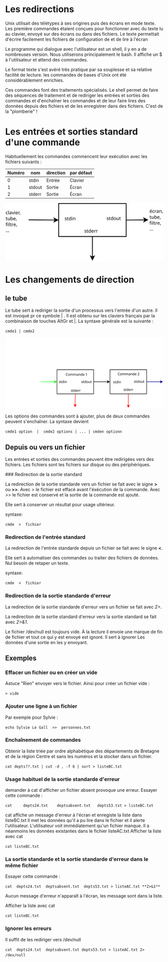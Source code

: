 # Les redirections

Unix utilisait des télétypes à ses origines puis des écrans en mode texte.
Les première commandes étaient conçues pour fonctionner avec du texte lu 
au clavier, envoyé sur des écrans ou dans des fichiers. Le texte permettait
d'écrire facilement les fichiers de configuration de et de lire à l'écran

Le programme qui dialogue avec l'utilisateur est un shell,
il y en a de nombreuses version. Nous utiliserons principalement le bash.
Il affiche un $ à l'utilisateur et attend des commandes.

Le format texte s'est avéré très pratique par sa souplesse et sa relative facilité 
de lecture. les commandes de bases d'Unix ont été considérablement enrichies.

Ces commandes font des traitements spécialisés. Le shell permet de faire des
séquences de traitement et de rediriger les entrées et sorties des commandes
et d'enchaîner les commandes et de leur faire lires des données depuis des fichiers
et de les enregistrer dans des fichiers. C'est de la "plomberie" !

# Les entrées et sorties standard d'une commande

Habituellement les commandes commencent leur exécution avec les fichiers  suivants :

| Numéro | nom | direction | par défaut |
|--------|-----|-------|-------------------|
|      0 |stdin|Entrée|Clavier|
|      1 |stdout|Sortie|Écran|
|      2 |stderr|Sortie|Écran|

![Diagramme E/S standardes](stdinouterr.svg)

# Les changements de direction

## le tube
Le tube sert à rediriger la sortie d'un processus vers l'entrée d'un autre. 
Il est invoqué pr ce symbole | .
Il est obtenu sur les claviers français par la combinaison de touches AltGr et |. 
La syntaxe générale est la suivante :

`cmde1 | cmde2`

![Tube](pipe.svg)

Les options des commandes sont à ajouter, plus de deux commandes peuvent s'enchaîner.
La syntaxe  devient

`cmde1 option  |  cmde2 options | ... | cmden optionn`


## Depuis ou vers un fichier

Les entrées et sorties des commandes peuvent être redirigées vers des fichiers.
Les fichiers sont les fichiers sur disque ou des périphériques.

### Redirection de la sortie standard

La redirection de la sortie standarde vers un fichier se fait avec le signe **>** ou **>>**.
Avec > le fichier est effacé avant l'éxécution de la commande.
Avec >> le fichier est conservé et la sortie de la commande est ajouté.

Elle sert à conserver un résultat pour usage ultérieur.

syntaxe: 

`cmde  >  fichier`

### Redirection de l'entrée standard

La redirection de l'entrée standarde depuis un fichier se fait avec le signe **<**.

Elle sert à automatiser des commandes ou traiter des fichiers de données.
Nul besoin de retaper un texte.

syntaxe: 

`cmde  <  fichier`



### Redirection de la sortie standarde d'erreur

La redirection de la sortie standarde d'erreur vers un fichier se fait avec *2>*.

La redirection de la sortie standard d'erreur vers la sortie standard se fait avec *2>&1*.

Le fichier /dev/null est toujours vide.
À la lecture il envoie une marque de fin de fichier et 
tout ce qui y est envoyé est ignoré. 
Il sert à ignorer Les données d'une sortie en les y envoyant.

## Exemples

### Effacer un fichier ou en créer un vide 
Astuce "Rien" envoyer vers le fichier. Ainsi pour créer un fichier vide :

`> vide`

### Ajouter une ligne à un fichier
Par exemple pour Sylvie :

`echo Sylvie Le Gall  >>  personnes.txt`


### Enchaînement de commandes
Obtenir la liste triée par ordre alphabétique des départements
de Bretagne et de la région Centre et sans les numéros et la stocker dans un fichier.

`cat depts??.txt | cut -d , -f 6 | sort > listeBC.txt`


### Usage habituel de la sortie standarde d'erreur

demander à cat d'afficher un fichier absent provoque une erreur.
Essayer cette commande :

`cat     depts24.txt    deptsabsent.txt   depts53.txt > listeBC.txt`

cat affiche un message d'erreur  à l'écran et enregiste la liste dans listeBC.txt
Il met les données qu'il a pu lire dans le fichier et il alerte l'utilisateur.
L'utilisateur voit immédiatement qu'un fichier manque.
Il a néanmoins les données existantes dans le fichier listeAC.txt
Afficher la liste avec cat

`cat listeBC.txt`

### La sortie standarde et la sortie standarde d'erreur dans le même fichier

Essayer cette commande :

`cat  depts24.txt  deptsabsent.txt  depts53.txt > listeAC.txt **2>&1**`

Aucun message d'erreur n'apparaît à l'écran, les message sont dans la liste.

Afficher la liste avec cat

`cat listeBC.txt`

### Ignorer les erreurs

Il suffit de les rediriger vers /dev/null

`cat  depts24.txt  deptsabsent.txt depts53.txt > listeAC.txt 2> /dev/null`


